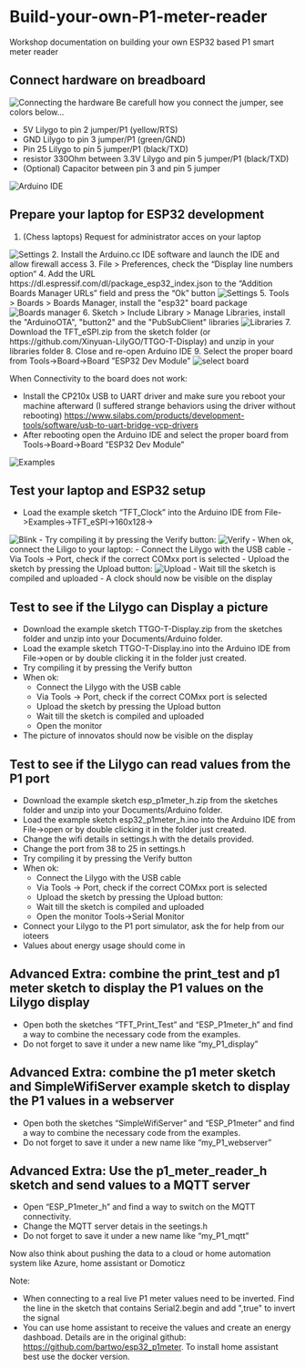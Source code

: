 # Build-your-own-P1-meter-reader
Workshop documentation on building your own ESP32 based P1 smart meter reader

## Connect hardware on breadboard

<img src="https://github.com/bokse001/Build-your-own-P1-meter-reader/blob/main/images/lilygo_p1_meter_reader.png?raw=true" alt="Connecting the hardware">
Be carefull how you connect the jumper, see colors below...

- 5V Lilygo to pin 2 jumper/P1 (yellow/RTS)
- GND Lilygo to pin 3 jumper/P1 (green/GND)
- Pin 25 Lilygo to pin 5 jumper/P1 (black/TXD)
- resistor 330Ohm between 3.3V Lilygo and pin 5 jumper/P1 (black/TXD)
- (Optional) Capacitor between pin 3 and pin 5 jumper

<img src="https://github.com/bokse001/Build-your-own-P1-meter-reader/blob/main/images/IDE.png?raw=true" alt="Arduino IDE">
 
## Prepare your laptop for ESP32 development
1. (Chess laptops) Request for administrator acces on your laptop
<img src="https://github.com/bokse001/Build-your-own-P1-meter-reader/blob/main/images/RequestAdminAccess.JPG?raw=true" alt="Settings">
2. Install the Arduino.cc IDE software and launch the IDE and allow firewall access
3. File > Preferences, check the “Display line numbers option“
4. Add the URL https://dl.espressif.com/dl/package_esp32_index.json to the “Addition Boards Manager URLs” field and press the “Ok” button
<img src="https://github.com/bokse001/Build-your-own-P1-meter-reader/blob/main/images/settings.png?raw=true" alt="Settings">
5. Tools > Boards > Boards Manager, install the "esp32" board package
<img src="https://github.com/bokse001/Build-your-own-P1-meter-reader/blob/main/images/boards.png?raw=true" alt="Boards manager">
6. Sketch > Include Library > Manage Libraries, install the "ArduinoOTA", "button2" and the "PubSubClient" libraries
<img src="https://github.com/bokse001/Build-your-own-P1-meter-reader/blob/main/images/libraries.png?raw=true" alt="Libraries">
7. Download the TFT_eSPI.zip from the sketch folder  (or https://github.com/Xinyuan-LilyGO/TTGO-T-Display) and unzip in your libraries folder
8. Close and re-open Arduino IDE
9. Select the proper board from Tools->Board->Board ”ESP32 Dev Module”
<img src="https://github.com/bokse001/Build-your-own-P1-meter-reader/blob/main/images/select-board.png?raw=true" alt="select board">

When Connectivity to the board does not work:
- Install the CP210x USB to UART driver and make sure you reboot your machine afterward (I suffered strange behaviors using the driver without rebooting) https://www.silabs.com/products/development-tools/software/usb-to-uart-bridge-vcp-drivers
- After rebooting open the Arduino IDE and select the proper board from Tools->Board->Board ”ESP32 Dev Module”
<img src="https://github.com/bokse001/Build-your-own-P1-meter-reader/blob/main/images/examples.png?raw=true" alt="Examples">


## Test your laptop and ESP32 setup
- Load the example sketch “TFT_Clock” into the Arduino IDE from File->Examples->TFT_eSPI->160x128->
<img src="https://github.com/bokse001/Build-your-own-P1-meter-reader/blob/main/images/blink.png?raw=true" alt="Blink">
- Try compiling it by pressing the Verify button: 
<img src="https://github.com/bokse001/Build-your-own-P1-meter-reader/blob/main/images/verify.png?raw=true" alt="Verify">
- When ok, connect the Liligo to your laptop:
	- 	Connect the Lilygo with the USB cable
	- 	Via Tools -> Port, check if the correct COMxx port is selected
	- 	Upload the sketch by pressing the Upload button:
	<img src="https://github.com/bokse001/Build-your-own-P1-meter-reader/blob/main/images/upload.png?raw=true" alt="Upload">
	- 	Wait till the sketch is compiled and uploaded
- A clock should now be visible on the display

## Test to see if the Lilygo can Display a picture
- Download the example sketch TTGO-T-Display.zip from the sketches folder and unzip into your Documents/Arduino folder.
- Load the example sketch TTGO-T-Display.ino into the Arduino IDE from File->open or by double clicking it in the folder just created.
- Try compiling it by pressing the Verify button 
- When ok:
	- 	Connect the Lilygo with the USB cable
	- 	Via Tools -> Port, check if the correct COMxx port is selected
	- 	Upload the sketch by pressing the Upload button 
	- 	Wait till the sketch is compiled and uploaded
	- 	Open the monitor
- The picture of innovatos should now be visible on the display

## Test to see if the Lilygo can read values from the P1 port
- Download the example sketch esp_p1meter_h.zip from the sketches folder and unzip into your Documents/Arduino folder.
- Load the example sketch esp32_p1meter_h.ino into the Arduino IDE from File->open or by double clicking it in the folder just created.
- Change the wifi details in settings.h with the details provided.
- Change the port from 38 to 25 in settings.h
- Try compiling it by pressing the Verify button
- When ok:
	- 	Connect the Lilygo with the USB cable
	- 	Via Tools -> Port, check if the correct COMxx port is selected
	- 	Upload the sketch by pressing the Upload button: 
	- 	Wait till the sketch is compiled and uploaded
	- 	Open the monitor Tools->Serial Monitor
- Connect your Lilygo to the P1 port simulator, ask the for help from our ioteers
- Values about energy usage should come in

## Advanced Extra: combine the print_test and p1 meter sketch to display the P1 values on the Lilygo display
- Open both the sketches “TFT_Print_Test” and “ESP_P1meter_h” and find a way to combine the necessary code from the examples.
- Do not forget to save it under a new name like “my_P1_display”

## Advanced Extra: combine the p1 meter sketch and SimpleWifiServer example sketch to display the P1 values in a webserver
- Open both the sketches “SimpleWifiServer” and “ESP_P1meter” and find a way to combine the necessary code from the examples.
- Do not forget to save it under a new name like “my_P1_webserver”

## Advanced Extra: Use the p1_meter_reader_h sketch and send values to a MQTT server
- Open “ESP_P1meter_h” and find a way to switch on the MQTT connectivity.
- Change the MQTT server detais in the seetings.h
- Do not forget to save it under a new name like “my_P1_mqtt”

Now also think about pushing the data to a cloud or home automation system like Azure, home assistant or Domoticz

Note:
- When connecting to a real live P1 meter values need to be inverted. Find the line in the sketch that contains Serial2.begin and add ",true" to invert the signal
- You can use home assistant to receive the values and create an energy dashboad. Details are in the original github: https://github.com/bartwo/esp32_p1meter. To install home assistant best use the docker version.
